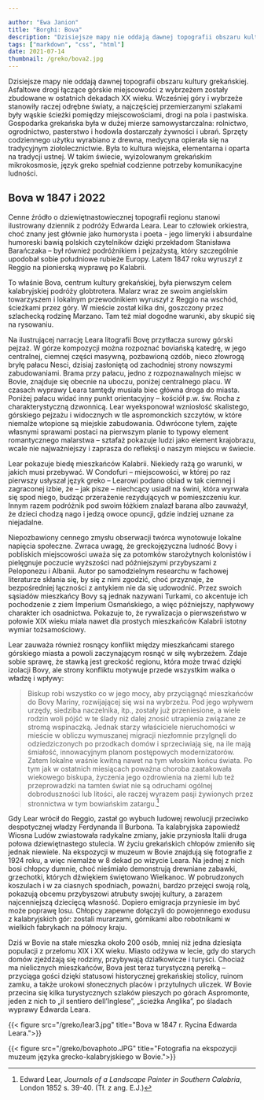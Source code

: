```yaml
---

author: "Ewa Janion"
title: "Borghi: Bova"
description: "Dzisiejsze mapy nie oddają dawnej topografii obszaru kultury grekańskiej."
tags: ["markdown", "css", "html"]
date: 2021-07-14
thumbnail: /greko/bova2.jpg
---
```



Dzisiejsze mapy nie oddają dawnej topografii obszaru kultury grekańskiej. Asfaltowe drogi łączące górskie miejscowości z wybrzeżem zostały zbudowane w ostatnich dekadach XX wieku. Wcześniej góry i wybrzeże stanowiły raczej odrębne światy, a najczęściej przemierzanymi szlakami były wąskie ścieżki pomiędzy miejscowościami, drogi na pola i pastwiska. Gospodarka grekańska była w dużej mierze samowystarczalna: rolnictwo, ogrodnictwo, pasterstwo i hodowla dostarczały żywności i ubrań. Sprzęty codziennego użytku wyrabiano z drewna, medycyna opierała się na tradycyjnym ziołolecznictwie. Była to kultura wiejska, elementarna i oparta na tradycji ustnej. W takim świecie, wyizolowanym grekańskim mikrokosmosie, język greko spełniał codzienne potrzeby komunikacyjne ludności. 

## Bova w 1847 i 2022

Cenne źródło o dziewiętnastowiecznej topografii regionu stanowi ilustrowany dziennik z podróży Edwarda Leara. Lear to człowiek orkiestra, choć znany jest głównie jako humorysta i poeta - jego limeryki i absurdalne humoreski bawią polskich czytelników dzięki przekładom Stanisława Barańczaka – był również podróżnikiem i pejzażystą, który szczególnie upodobał sobie południowe rubieże Europy. Latem 1847 roku wyruszył z Reggio na pionierską wyprawę po Kalabrii.

To właśnie Bova, centrum kultury grekańskiej, była pierwszym celem kalabryjskiej podróży globtrotera. Malarz wraz ze swoim angielskim towarzyszem i lokalnym przewodnikiem wyruszył z Reggio na wschód, ścieżkami przez góry. W mieście został kilka dni, goszczony przez szlachecką rodzinę Marzano. Tam też miał dogodne warunki, aby skupić się na rysowaniu. 

Na ilustrującej narrację Leara litografii Bovę przytłacza surowy górski pejzaż.  W górze kompozycji można rozpoznać boviańską katedrę, w jego centralnej, ciemnej części masywną, pozbawioną ozdób, nieco złowrogą bryłę pałacu Nesci, dzisiaj zasłoniętą od zachodniej strony nowszymi zabudowaniami. Brama przy pałacu, jedno z rozpoznawalnych miejsc w Bovie, znajduje się obecnie na uboczu, poniżej centralnego placu. W czasach wyprawy Leara tamtędy musiała biec główna droga do miasta. Poniżej pałacu widać inny punkt orientacyjny – kościół p.w. św. Rocha z charakterystyczną dzwonnicą. Lear wyeksponował wzniosłość skalistego, górskiego pejzażu i widocznych w tle aspromonckich szczytów, w które niemalże wtopione są miejskie zabudowania. Odwrócone tyłem, zajęte własnymi sprawami postaci na pierwszym planie to typowy element romantycznego malarstwa – sztafaż pokazuje ludzi jako element krajobrazu, wcale nie najważniejszy i zaprasza do refleksji o naszym miejscu w świecie. 

Lear pokazuje biedę mieszkańców Kalabrii. Niekiedy rażą go warunki, w jakich musi przebywać. W Condofuri – miejscowości, w której po raz pierwszy usłyszał język greko – Learowi podano obiad w tak ciemnej i zagraconej izbie, że – jak pisze – niechcący usiadł na świni, która wyrwała się spod niego, budząc przerażenie rezydujących w pomieszczeniu kur. Innym razem podróżnik pod swoim łóżkiem znalazł barana albo zauważył, że dzieci chodzą nago i jedzą owoce opuncji, gdzie indziej uznane za niejadalne. 

Niepozbawiony cennego zmysłu obserwacji twórca wynotowuje lokalne napięcia społeczne. Zwraca uwagę, że greckojęzyczna ludność Bovy i pobliskich miejscowości uważa się za potomków starożytnych kolonistów i pielęgnuje poczucie wyższości nad późniejszymi przybyszami z Peloponezu i Albanii. Autor po samodzielnym researchu w fachowej literaturze skłania się, by się z nimi zgodzić, choć przyznaje, że bezpośredniej łączności z antykiem nie da się udowodnić. Przez swoich sąsiadów mieszkańcy Bovy są jednak nazywani Turkami, co akcentuje ich pochodzenie z ziem Imperium Osmańskiego, a więc późniejszy, napływowy charakter ich osadnictwa. Pokazuje to, że rywalizacja o pierwszeństwo w połowie XIX wieku miała nawet dla prostych mieszkańców Kalabrii istotny wymiar tożsamościowy. 

Lear zauważa również rosnący konflikt między mieszkańcami starego górskiego miasta a powoli zaczynającym rosnąć w siłę wybrzeżem. Zdaje sobie sprawę, że stawką jest greckość regionu, która może trwać dzięki izolacji Bovy, ale strony konfliktu motywuje przede wszystkim walka o władzę i wpływy: 

> Biskup robi wszystko co w jego mocy, aby przyciągnąć mieszkańców do Bovy Mariny, rozwijającej się wsi na wybrzeżu. Pod jego wpływem urzędy, siedziba naczelnika, itp., zostały już przeniesione, a wiele rodzin woli pójść w te ślady niż dalej znosić utrapienia związane ze stromą wspinaczką. Jednak starzy właściciele nieruchomości w mieście w obliczu wymuszanej migracji niezłomnie przylgnęli do odziedziczonych po przodkach domów i sprzeciwiają się, na ile mają śmiałość, innowacyjnym planom postępowych modernizatorów. Zatem lokalne waśnie kwitną nawet na tym włoskim końcu świata. Po tym jak w ostatnich miesiącach poważna choroba zaatakowała wiekowego biskupa, życzenia jego ozdrowienia na ziemi lub też przeprowadzki na tamten świat nie są odruchami ogólnej dobroduszności lub litości, ale raczej wyrazem pasji żywionych przez stronnictwa w tym bowiańskim zatargu.[^1]  

Gdy Lear wrócił do Reggio, zastał go wybuch ludowej rewolucji przeciwko despotycznej władzy Ferdynanda II Burbona. Ta kalabryjska zapowiedź Wiosna Ludów zwiastowała radykalne zmiany, jakie przyniosła Italii druga połowa dziewiętnastego stulecia. W życiu grekańskich chłopów zmieniło się jednak niewiele. Na ekspozycji w muzeum w Bovie znajdują się fotografie z 1924 roku, a więc niemalże w 8 dekad po wizycie Leara. Na jednej z nich bosi chłopcy dumnie, choć nieśmiało demonstrują drewniane zabawki, grzechotki, których dźwiękiem świętowano Wielkanoc. W pobrudzonych koszulach i w za ciasnych spodniach, poważni, bardzo przejęci swoją rolą, pokazują obcemu przybyszowi atrubuty swojej kultury, a zarazem najcenniejszą dziecięcą własność. Dopiero emigracja przyniesie im być może poprawę losu. Chłopcy zapewne dołączyli do powojennego exodusu z kalabryjskich gór: zostali murarzami, górnikami albo robotnikami w wielkich fabrykach na północy kraju. 

Dziś w Bovie na stałe mieszka około 200 osób, mniej niż jedna dziesiąta populacji z przełomu XIX i XX wieku. Miasto odżywa w lecie, gdy do starych domów zjeżdżają się rodziny, przybywają działkowicze i turyści. Chociaż ma nielicznych mieszkańców, Bova jest teraz turystyczną perełką – przyciąga gości dzięki statusowi historycznej grekańskiej stolicy, ruinom zamku, a także urokowi słonecznych placów i przytulnych uliczek. W Bovie przecina się kilka turystycznych szlaków pieszych po górach Aspromonte, jeden z nich to „il sentiero dell’Inglese”, „ścieżka Anglika”, po śladach wyprawy Edwarda Leara. 

[^1]: Edward Lear, *Journals of a Landscape Painter in Southern Calabria*, London 1852 s. 39-40. (Tł. z ang. E.J.)

<!-- {{< figure src="/greko/bova3.jpg" title="Pałac Marzano (Nesci) - widok dzisiejszy.">}} -->

{{< figure src="/greko/lear3.jpg" title="Bova w 1847 r. Rycina Edwarda Leara.">}}

{{< figure src="/greko/bovaphoto.JPG" title="Fotografia na ekspozycji muzeum języka grecko-kalabryjskiego w Bovie.">}}


